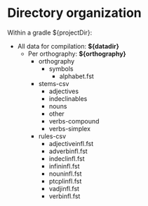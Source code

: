 # Directory organization

Within a gradle ${projectDir}:

- All data for compilation: **${datadir}**
    - Per orthography: **${orthography}**
        - orthography
            - symbols
                - alphabet.fst
        - stems-csv
            - adjectives
            - indeclinables
            - nouns
            - other
            - verbs-compound
            - verbs-simplex
        - rules-csv
            - adjectiveinfl.fst
            - adverbinfl.fst
            - indeclinfl.fst
            - infininfl.fst
            - nouninfl.fst
            - ptcplinfl.fst
            - vadjinfl.fst
            - verbinfl.fst
